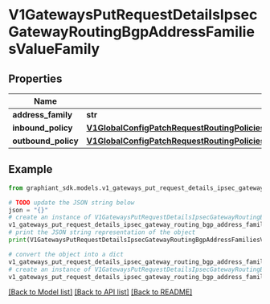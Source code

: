 # V1GatewaysPutRequestDetailsIpsecGatewayRoutingBgpAddressFamiliesValueFamily


## Properties

Name | Type | Description | Notes
------------ | ------------- | ------------- | -------------
**address_family** | **str** |  | [optional] 
**inbound_policy** | [**V1GlobalConfigPatchRequestRoutingPoliciesValuePolicyStatementsValueStatementActionsValueActionCallPolicy**](V1GlobalConfigPatchRequestRoutingPoliciesValuePolicyStatementsValueStatementActionsValueActionCallPolicy.md) |  | [optional] 
**outbound_policy** | [**V1GlobalConfigPatchRequestRoutingPoliciesValuePolicyStatementsValueStatementActionsValueActionCallPolicy**](V1GlobalConfigPatchRequestRoutingPoliciesValuePolicyStatementsValueStatementActionsValueActionCallPolicy.md) |  | [optional] 

## Example

```python
from graphiant_sdk.models.v1_gateways_put_request_details_ipsec_gateway_routing_bgp_address_families_value_family import V1GatewaysPutRequestDetailsIpsecGatewayRoutingBgpAddressFamiliesValueFamily

# TODO update the JSON string below
json = "{}"
# create an instance of V1GatewaysPutRequestDetailsIpsecGatewayRoutingBgpAddressFamiliesValueFamily from a JSON string
v1_gateways_put_request_details_ipsec_gateway_routing_bgp_address_families_value_family_instance = V1GatewaysPutRequestDetailsIpsecGatewayRoutingBgpAddressFamiliesValueFamily.from_json(json)
# print the JSON string representation of the object
print(V1GatewaysPutRequestDetailsIpsecGatewayRoutingBgpAddressFamiliesValueFamily.to_json())

# convert the object into a dict
v1_gateways_put_request_details_ipsec_gateway_routing_bgp_address_families_value_family_dict = v1_gateways_put_request_details_ipsec_gateway_routing_bgp_address_families_value_family_instance.to_dict()
# create an instance of V1GatewaysPutRequestDetailsIpsecGatewayRoutingBgpAddressFamiliesValueFamily from a dict
v1_gateways_put_request_details_ipsec_gateway_routing_bgp_address_families_value_family_from_dict = V1GatewaysPutRequestDetailsIpsecGatewayRoutingBgpAddressFamiliesValueFamily.from_dict(v1_gateways_put_request_details_ipsec_gateway_routing_bgp_address_families_value_family_dict)
```
[[Back to Model list]](../README.md#documentation-for-models) [[Back to API list]](../README.md#documentation-for-api-endpoints) [[Back to README]](../README.md)



